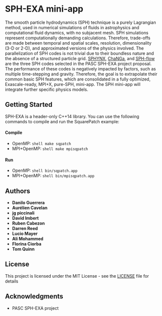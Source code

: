 # SPH-EXA mini-app

The smooth particle hydrodynamics (SPH) technique is a purely Lagrangian method, used in numerical simulations of fluids in astrophysics and computational fluid dynamics, with no subjacent mesh. SPH simulations represent computationally demanding calculations. Therefore, trade-offs are made between temporal and spatial scales, resolution, dimensionality (3-D or 2-D), and approximated versions of the physics involved. The parallelization of SPH codes is not trivial due to their boundless nature and the absence of a structured particle grid.
[SPHYNX](https://astro.physik.unibas.ch/sphynx/), [ChaNGa](http://faculty.washington.edu/trq/hpcc/tools/changa.html), and [SPH-flow](http://www.sph-flow.com) are the three SPH codes selected in the PASC SPH-EXA project proposal. The performance of these codes is negatively impacted by factors, such as multiple time-stepping and gravity. Therefore, the goal is to extrapolate their common basic SPH features, which are consolidated in a fully optimized, Exascale-ready, MPI+X, pure-SPH, mini-app. The SPH mini-app will integrate further specific physics models.

## Getting Started

SPH-EXA is a header-only C++14 library. You can use the following commands to compile and run the SquarePatch example:

#### Compile

* OpenMP: ```shell make sqpatch```
* MPI+OpenMP: ```shell make mpisqpatch```

#### Run

* OpenMP: ```shell bin/sqpatch.app```
* MPI+OpenMP: ```shell bin/mpisqpatch.app```

## Authors

* **Danilo Guerrera**
* **Aurélien Cavelan**
* **jg piccinali**
* **David Imbert**
* **Ruben Cabezon**
* **Darren Reed**
* **Lucio Mayer**
* **Ali Mohammed**
* **Florina Ciorba**
* **Tom Quinn**

## License

This project is licensed under the MIT License - see the [LICENSE](LICENSE) file for details

## Acknowledgments

* PASC SPH-EXA project
